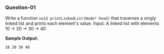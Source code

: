 ### Question-01

Write a function `void printLinkedList(Node* head)` that traverses a singly linked list and prints each element's value.
Input: A linked list with elements 10 -> 20 -> 30 -> 40

**Sample Output:**

```
10 20 30 40
```

